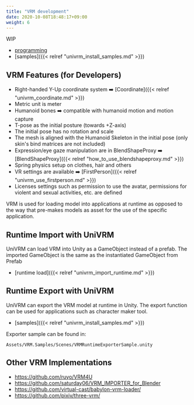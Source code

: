 ```yaml
---
title: "VRM development"
date: 2020-10-08T18:48:17+09:00
weight: 6
---
```


WIP

* [programming](../../univrm/programming/)
* [samples]({{< relref "univrm_install_samples.md" >}})

## VRM Features (for Developers)

* Right-handed Y-Up coordinate system ➡️ [Coordinate]({{< relref "univrm_coordinate.md" >}})
* Metric unit is meter
* Humanoid bones ➡️ compatible with humanoid motion and motion capture
* T-pose as the initial posture (towards +Z-axis)
* The initial pose has no rotation and scale
* The mesh is aligned with the Humanoid Skeleton in the initial pose (only skin's bind matrices are not included)
* Expression/eye gaze manipulation are in BlendShapeProxy ➡️ [BlendShapeProxy]({{< relref "how_to_use_blendshapeproxy.md" >}})
* Spring physics setup on clothes, hair and others
* VR settings are available ➡️ [FirstPerson]({{< relref "univrm_use_firstperson.md" >}})
* Licenses settings such as permission to use the avatar, permissions for violent and sexual activities, etc. are defined

VRM is used for loading model into applications at runtime as opposed to the way that pre-makes models as asset for the use of the specific application.

## Runtime Import with UniVRM

UniVRM can load VRM into Unity as a GameObject instead of a prefab.
The imported GameObject is the same as the instantiated GameObject from Prefab

* [runtime load]({{< relref "univrm_import_runtime.md" >}})

## Runtime Export with UniVRM

UniVRM can export the VRM model at runtime in Unity.
The export function can be used for applications such as character maker tool.

* [samples]({{< relref "univrm_install_samples.md" >}})

Exporter sample can be found in:

`Assets/VRM.Samples/Scenes/VRMRuntimeExporterSample.unity`

## Other VRM Implementations

* https://github.com/ruyo/VRM4U
* https://github.com/saturday06/VRM_IMPORTER_for_Blender
* https://github.com/virtual-cast/babylon-vrm-loader/
* https://github.com/pixiv/three-vrm/
